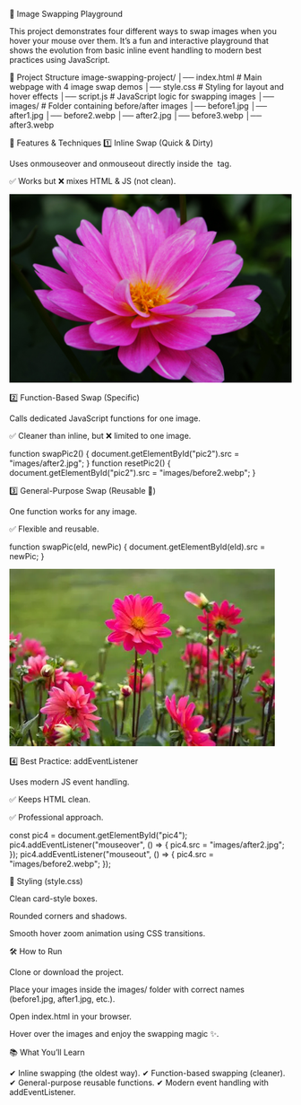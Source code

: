 🎨 Image Swapping Playground

This project demonstrates four different ways to swap images when you hover your mouse over them. It’s a fun and interactive playground that shows the evolution from basic inline event handling to modern best practices using JavaScript.

📂 Project Structure
image-swapping-project/
│── index.html      # Main webpage with 4 image swap demos
│── style.css       # Styling for layout and hover effects
│── script.js       # JavaScript logic for swapping images
│── images/         # Folder containing before/after images
     │── before1.jpg
     │── after1.jpg
     │── before2.webp
     │── after2.jpg
     │── before3.webp
     │── after3.webp

🚀 Features & Techniques
1️⃣ Inline Swap (Quick & Dirty)

Uses onmouseover and onmouseout directly inside the <img> tag.

✅ Works but ❌ mixes HTML & JS (not clean).

<img src="images/before1.jpg" 
     onmouseover="src='images/after1.jpg'" 
     onmouseout="src='images/before1.jpg'">

2️⃣ Function-Based Swap (Specific)

Calls dedicated JavaScript functions for one image.

✅ Cleaner than inline, but ❌ limited to one image.

function swapPic2() {
  document.getElementById("pic2").src = "images/after2.jpg";
}
function resetPic2() {
  document.getElementById("pic2").src = "images/before2.webp";
}

3️⃣ General-Purpose Swap (Reusable 🎉)

One function works for any image.

✅ Flexible and reusable.

function swapPic(eId, newPic) {
  document.getElementById(eId).src = newPic;
}

<img src="images/before3.webp" id="pic3"
     onmouseover="swapPic('pic3','images/after3.webp')" 
     onmouseout="swapPic('pic3','images/before3.webp')">

4️⃣ Best Practice: addEventListener

Uses modern JS event handling.

✅ Keeps HTML clean.

✅ Professional approach.

const pic4 = document.getElementById("pic4");
pic4.addEventListener("mouseover", () => {
  pic4.src = "images/after2.jpg";
});
pic4.addEventListener("mouseout", () => {
  pic4.src = "images/before2.webp";
});

🎨 Styling (style.css)

Clean card-style boxes.

Rounded corners and shadows.

Smooth hover zoom animation using CSS transitions.

🛠️ How to Run

Clone or download the project.

Place your images inside the images/ folder with correct names (before1.jpg, after1.jpg, etc.).

Open index.html in your browser.

Hover over the images and enjoy the swapping magic ✨.

📚 What You’ll Learn

✔ Inline swapping (the oldest way).
✔ Function-based swapping (cleaner).
✔ General-purpose reusable functions.
✔ Modern event handling with addEventListener.